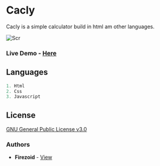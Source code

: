 # Cacly

Cacly is a simple calculator build in html am other languages.


![Scr](https://user-images.githubusercontent.com/39196039/40139639-27db8c64-596e-11e8-9537-04a5b5d07170.jpg)

### Live Demo - [Here](firezoid.github.io/cacly-calculator/)


## Languages

```js
1. Html
2. Css
3. Javascript
```

## License
[GNU General Public License v3.0](https://github.com/firezoid/simple-calculator/blob/main/LICENSE)

### Authors
* **Firezoid** - [View](github.com/firezoid)

